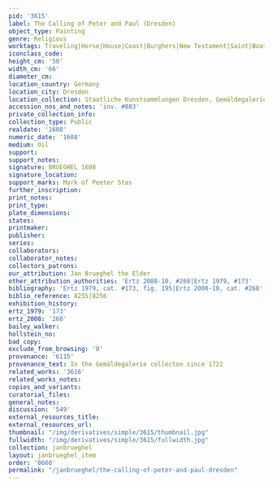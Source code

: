 ```yaml
---
pid: '3615'
label: The Calling of Peter and Paul (Dresden)
object_type: Painting
genre: Religious
worktags: Traveling|Horse|House|Coast|Burghers|New Testament|Saint|Boat|Wagon
iconclass_code:
height_cm: '50'
width_cm: '66'
diameter_cm:
location_country: Germany
location_city: Dresden
location_collection: Staatliche Kunstsammlungen Dresden, Gemäldegalerie Alte Meister
accession_nos_and_notes: 'inv. #883'
private_collection_info:
collection_type: Public
realdate: '1608'
numeric_date: '1608'
medium: Oil
support:
support_notes:
signature: BRUEGHEL 1608
signature_location:
support_marks: Mark of Peeter Stas
further_inscription:
print_notes:
print_type:
plate_dimensions:
states:
printmaker:
publisher:
series:
collaborators:
collaborator_notes:
collectors_patrons:
our_attribution: Jan Brueghel the Elder
other_attribution_authorities: 'Ertz 2008-10, #268|Ertz 1979, #173'
bibliography: 'Ertz 1979, cat. #173, fig. 195|Ertz 2008-10, cat. #268'
biblio_reference: 8255|8256
exhibition_history:
ertz_1979: '173'
ertz_2008: '268'
bailey_walker:
hollstein_no:
bad_copy:
exclude_from_browsing: '0'
provenance: '6115'
provenance_text: In the Gemäldegalerie collecton since 1722
related_works: '3616'
related_works_notes:
copies_and_variants:
curatorial_files:
general_notes:
discussion: '549'
external_resources_title:
external_resources_url:
thumbnail: "/img/derivatives/simple/3615/thumbnail.jpg"
fullwidth: "/img/derivatives/simple/3615/fullwidth.jpg"
collection: janbrueghel
layout: janbrueghel_item
order: '0660'
permalink: "/janbrueghel/the-calling-of-peter-and-paul-dresden"
---
```


